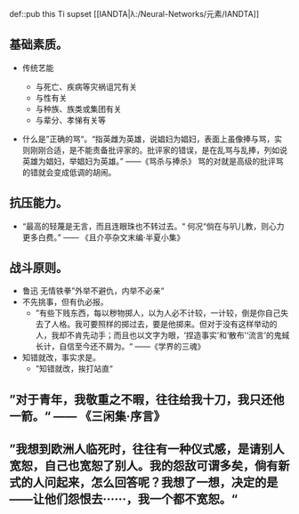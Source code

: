 def::pub this Ti supset [[IANDTA|λ:/Neural-Networks/元素/IANDTA]]

## 基础素质。 
- 传统艺能
	-   与死亡、疾病等灾祸诅咒有关
	-   与性有关
	-   与种族、族类或集团有关
	-   与辈分、孝悌有关等

-  什么是”正确的骂“。“指英雌为英雄，说娼妇为娼妇，表面上虽像捧与骂，实则刚刚合适，是不能责备批评家的。批评家的错误，是在乱骂与乱捧，列如说英雄为娼妇，举娼妇为英雄。” ——《骂杀与捧杀》 骂的对就是高级的批评骂的错就会变成低调的胡闹。

## 抗压能力。

-   “最高的轻蔑是无言，而且连眼珠也不转过去。“ 何况“倘在与叭儿教，则心力更多白费。” —— 《且介亭杂文末编·半夏小集》


## 战斗原则。


-   鲁迅 无情铁拳”外举不避仇，内举不必亲“
-   不先挑事，但有仇必报。
	-   ”有些下贱东西，每以秽物掷人，以为人必不计较，一计较，倒是你自己失去了人格。我可要照样的掷过去，要是他掷来。但对于没有这样举动的人，我却不肯先动手；而且也以文字为眼，‘捏造事实’和‘散布’‘流言’的鬼蜮长计，自信至今还不屑为。“ ——《学界的三魂》
-   知错就改，事实求是。
	-   ”知错就改，挨打站直“

## ”对于青年，我敬重之不暇，往往给我十刀，我只还他一箭。“ —— 《三闲集·序言》
    
## ”我想到欧洲人临死时，往往有一种仪式感，是请别人宽恕，自己也宽恕了别人。我的怨敌可谓多矣，倘有新式的人问起来，怎么回答呢？我想了一想，决定的是——让他们怨恨去······，我一个都不宽恕。“
